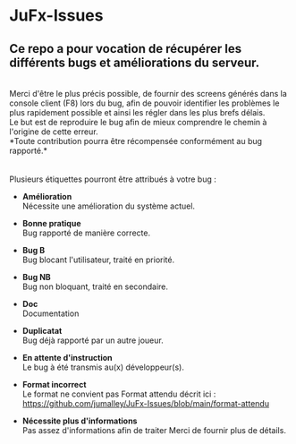 # JuFx-Issues

## Ce repo a pour vocation de récupérer les différents bugs et améliorations du serveur.
 <br>
Merci d'être le plus précis possible, de fournir des screens générés dans la console client (F8) lors du bug, afin de pouvoir identifier les problèmes le plus rapidement possible et ainsi les régler dans les plus brefs délais.
<br>
Le but est de reproduire le bug afin de mieux comprendre le chemin à l'origine de cette erreur.
<br>
*Toute contribution pourra être récompensée conformément au bug rapporté.*
<br>
<br>
<br>
Plusieurs étiquettes pourront être attribués à votre bug :

* **Amélioration** <br>
Nécessite une amélioration du système actuel.

* **Bonne pratique** <br>
Bug rapporté de manière correcte.

* **Bug B** <br>
Bug blocant l'utilisateur, traité en priorité.

 * **Bug NB** <br>
Bug non bloquant, traité en secondaire.

* **Doc** <br>
Documentation

* **Duplicatat** <br>
Bug déjà rapporté par un autre joueur.

* **En attente d'instruction** <br>
Le bug à été transmis au(x) développeur(s).

* **Format incorrect** <br>
Le format ne convient pas
Format attendu décrit ici : <br>
https://github.com/jumalley/JuFx-Issues/blob/main/format-attendu

* **Nécessite plus d'informations** <br>
Pas assez d'informations afin de traiter
Merci de fournir plus de détails.
